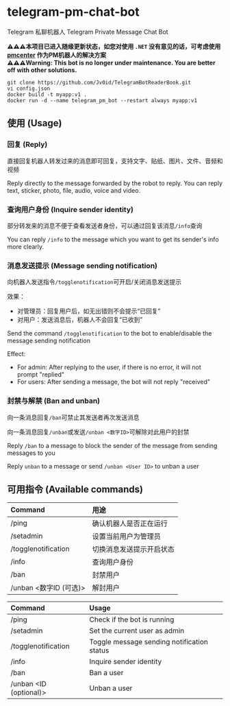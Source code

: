 # telegram-pm-chat-bot

Telegram 私聊机器人
Telegram Private Message Chat Bot

**⚠⚠⚠本项目已进入随缘更新状态，如您对使用 `.NET` 没有意见的话，可考虑使用 [pmcenter](https://github.com/Elepover/pmcenter) 作为PM机器人的解决方案**  
**⚠⚠⚠Warning: This bot is no longer under maintenance. You are better off with other solutions.**

```shell
git clone https://github.com/Jv0id/TelegramBotReaderBook.git
vi config.json
docker build -t myapp:v1 .
docker run -d --name telegram_pm_bot --restart always myapp:v1
```

## 使用 (Usage)

### 回复 (Reply)
直接回复机器人转发过来的消息即可回复，支持文字、贴纸、图片、文件、音频和视频

Reply directly to the message forwarded by the robot to reply. You can reply text, sticker, photo, file, audio, voice and video.

### 查询用户身份 (Inquire sender identity)
部分转发来的消息不便于查看发送者身份，可以通过回复该消息`/info`查询

You can reply `/info` to the message which you want to get its sender's info more clearly.

### 消息发送提示 (Message sending notification)
向机器人发送指令`/togglenotification`可开启/关闭消息发送提示

效果：
* 对管理员：回复用户后，如无出错则不会提示“已回复”
* 对用户：发送消息后，机器人不会回复“已收到”

Send the command `/togglenotification` to the bot to enable/disable the message sending notification

Effect:
* For admin: After replying to the user, if there is no error, it will not prompt "replied"
* For users: After sending a message, the bot will not reply "received"

### 封禁与解禁 (Ban and unban)
向一条消息回复`/ban`可禁止其发送者再次发送消息

向一条消息回复`/unban`或发送`/unban <数字ID>`可解除对此用户的封禁

Reply `/ban` to a message to block the sender of the message from sending messages to you

Reply `unban` to a message or send `/unban <User ID>` to unban a user

## 可用指令 (Available commands)
| Command                   | 用途                   |
| :---                      | :---                   |
| /ping                     | 确认机器人是否正在运行   |
| /setadmin                 | 设置当前用户为管理员     |
| /togglenotification       | 切换消息发送提示开启状态 |
| /info                     | 查询用户身份            |
| /ban                      | 封禁用户                |
| /unban <数字ID (可选)>     | 解封用户                |

| Command                | Usage                                      |
| :---                   | :---                                       |
| /ping                  | Check if the bot is running                |
| /setadmin              | Set the current user as admin              |
| /togglenotification    | Toggle message sending notification status |
| /info                  | Inquire sender identity                    |
| /ban                   | Ban a user                                 |
| /unban <ID (optional)> | Unban a user                               |
